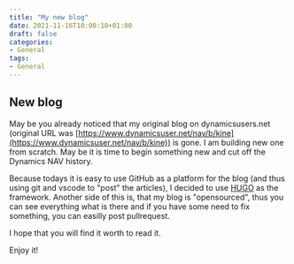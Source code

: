 ```yaml
---
title: "My new blog"
date: 2021-11-16T10:00:10+01:00
draft: false
categories:
- General
tags:
- General
---
```


## New blog

May be you already noticed that my original blog on dynamicsusers.net (original URL was [https://www.dynamicsuser.net/nav/b/kine](https://www.dynamicsuser.net/nav/b/kine)) is gone. I am building new one from scratch. May be it is time to begin something new and cut off the Dynamics NAV history.

Because todays it is easy to use GitHub as a platform for the blog (and thus using git and vscode to "post" the articles), I decided to use [HUGO](https://gohugo.io/) as the framework. Another side of this is, that 
my blog is "opensourced", thus you can see everything what is there and if you have some need to fix something, you can easilly post pullrequest.

I hope that you will find it worth to read it.

Enjoy it!
